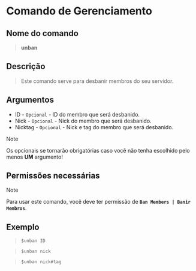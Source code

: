 # Comando de Gerenciamento

## Nome do comando
> **unban**

## Descrição
> Este comando serve para desbanir membros do seu servidor.

## Argumentos
- ID - `Opcional` - ID do membro que será desbanido.
- Nick - `Opcional` - Nick do membro que será desbanido.
- Nicktag - `Opcional` - Nick e tag do membro que será desbanido.

> [!NOTE]
> Os opcionais se tornarão obrigatórias caso você não tenha escolhido pelo menos **UM** argumento!

## Permissões necessárias
> [!NOTE]
> Para usar este comando, você deve ter permissão de **`Ban Members | Banir Membros`**.

## Exemplo
> `$unban ID`

> `$unban nick`

> `$unban nick#tag`